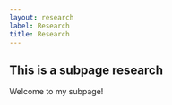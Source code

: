 ```yaml
---
layout: research
label: Research
title: Research
---
```


## This is a subpage research

Welcome to my subpage!


